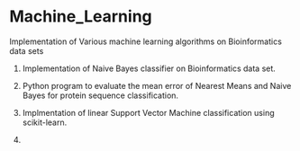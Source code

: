 # Machine_Learning
Implementation of Various machine learning algorithms on Bioinformatics data sets
1) Implementation of Naive Bayes classifier on Bioinformatics data set.

2) Python program to evaluate the mean error of Nearest Means and Naive Bayes for protein sequence classification.

3) Implmentation of linear Support Vector Machine classification using scikit-learn.

4)
